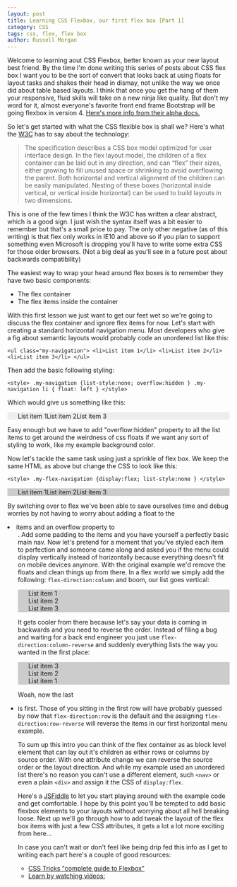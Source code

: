 ```yaml
---
layout: post
title: Learning CSS Flexbox, our first flex box [Part 1]
category: CSS
tags: css, flex, flex box
author: Russell Morgan
---
```


Welcome to learning aout CSS Flexbox, better known as your new layout best friend. By the time I'm done writing this series of posts about CSS flex box I want you to be the sort of convert that looks back at using floats for layout tasks and shakes their head in dismay, not unlike the way we once did about table based layouts. I think that once you get the hang of them your responsive, fluid skills will take on a new ninja like quality. But don't my word for it, almost everyone's favorite front end frame Bootstrap will be going flexbox in version 4. [Here's more info from their alpha docs.](http://v4-alpha.getbootstrap.com/getting-started/flexbox/)

So let's get started with what the CSS flexible box is shall we? Here's what the [W3C](https://www.w3.org/TR/css-flexbox-1/) has to say about the technology:

>The specification describes a CSS box model optimized for user interface design. In the flex layout model, the children of a flex container can be laid out in any direction, and can “flex” their sizes, either growing to fill unused space or shrinking to avoid overflowing the parent. Both horizontal and vertical alignment of the children can be easily manipulated. Nesting of these boxes (horizontal inside vertical, or vertical inside horizontal) can be used to build layouts in two dimensions.

This is one of the few times I think the W3C has written a clear abstract, which is a good sign. I just wish the syntax itself was a bit easier to remember but that's a small price to pay. The only other negative (as of this writing) is that flex only works in IE10 and above so if you plan to support something even Microsoft is dropping you'll have to write some extra CSS for those older browsers. (Not a big deal as you'll see in a future post about backwards compatibility)

The easiest way to wrap your head around flex boxes is to remember they have two basic components:

* The flex container
* The flex items inside the container

With this first lesson we just want to get our feet wet so we're going to discuss the flex container and ignore flex items for now. Let's start with creating a standard horizontal navigation menu. Most developers who give a fig about semantic layouts would probably code an unordered list like this:

```<ul class="my-navigation"> <li>List item 1</li> <li>List item 2</li> <li>List item 3</li> </ul>```

Then add the basic following styling:

```<style> .my-navigation {list-style:none; overflow:hidden } .my-navigation li { float: left } </style>```

Which would give us something like this:

<style>
.my-navigation {list-style:none; background:#eee; overflow:hidden } .my-navigation li { float: left }
</style>

<ul class="my-navigation"> <li>List item 1</li> <li>List item 2</li> <li>List item 3</li> </ul>

Easy enough but we have to add "overflow:hidden" property to all the list items to get around the weirdness of css floats if we want any sort of styling to work, like my example background color.

Now let's tackle the same task using just a sprinkle of flex box. We keep the same HTML as above but change the CSS to look like this:

```<style> .my-flex-navigation {display:flex; list-style:none } </style>```

<style>
.my-flex-navigation {display:flex; list-style:none; background:#ccc } 
</style>

<ul class="my-flex-navigation"> <li>List item 1</li> <li>List item 2</li> <li>List item 3</li> </ul>

By switching over to flex we've been able to save ourselves time and debug worries by not having to worry about adding a float to the <li> items and an overflow property to <ul>. Add some padding to the items and you have yourself a perfectly basic main nav. Now let's pretend for a moment that you've styled each item to perfection and someone came along and asked you if the menu could display vertically instead of horizontally because everything doesn't fit on mobile devices anymore. With the original example we'd remove the floats and clean things up from there. In a flex world we simply add the following: `flex-direction:column` and boom, our list goes vertical:

<ul class="my-flex-navigation" style="flex-direction:column"> <li>List item 1</li> <li>List item 2</li> <li>List item 3</li> </ul>

It gets cooler from there because let's say your data is coming in backwards and you need to reverse the order. Instead of filing a bug and waiting for a back end engineer you just use `flex-direction:column-reverse` and suddenly everything lists the way you wanted in the first place:

<ul class="my-flex-navigation" style="flex-direction:column-reverse"> <li>List item 1</li> <li>List item 2</li> <li>List item 3</li> </ul>

Woah, now the last <li> is first. Those of you sitting in the first row will have probably guessed by now that `flex-direction:row` is the default and the assigning `flex-direction:row-reverse` will reverse the items in our first horizontal menu example.

To sum up this intro you can think of the flex container as as block level element that can lay out it's children as either rows or columns by source order. With one attribute change we can reverse the source order or the layout direction. And while my example used an unordered list there's no reason you can't use a different element, such `<nav>` or even a plain `<div>` and assign it the CSS of `display:flex`. 

Here's a [JSFiddle](https://jsfiddle.net/rustbucket/8o1vu228/1/) to let you start playing around with the example code and get comfortable. I hope by this point you'll be tempted to add basic flexbox elements to your layouts without worrying about all hell breaking loose. Next up we'll go through how to add tweak the layout of the flex box items with just a few CSS attributes, it gets a lot a lot more exciting from here...

In case you can't wait or don't feel like being drip fed this info as I get to writing each part here's a couple of good resources:

* [CSS Tricks "complete guide to Flexbox"](https://css-tricks.com/snippets/css/a-guide-to-flexbox/)
* [Learn by watching videos:](http://flexbox.io/#/)
